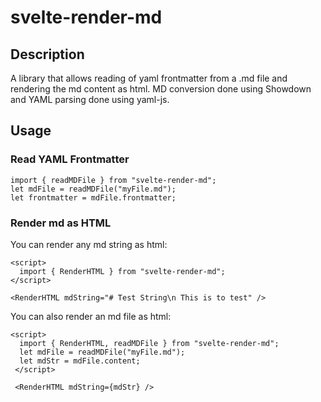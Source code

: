# svelte-render-md
## Description
A library that allows reading of yaml frontmatter from a .md file and rendering the md content as html.
MD conversion done using Showdown and YAML parsing done using yaml-js.
## Usage
### Read YAML Frontmatter
```
import { readMDFile } from "svelte-render-md";
let mdFile = readMDFile("myFile.md");
let frontmatter = mdFile.frontmatter;
```
### Render md as HTML 
You can render any md string as html:
```
<script>
  import { RenderHTML } from "svelte-render-md";
</script>

<RenderHTML mdString="# Test String\n This is to test" />
```
You can also render an md file as html:
```
<script>
  import { RenderHTML, readMDFile } from "svelte-render-md";
  let mdFile = readMDFile("myFile.md");
  let mdStr = mdFile.content;
 </script>
 
 <RenderHTML mdString={mdStr} />
```
